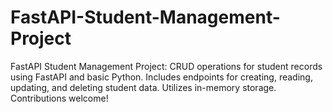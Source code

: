 # FastAPI-Student-Management-Project
FastAPI Student Management Project: CRUD operations for student records using FastAPI and basic Python. Includes endpoints for creating, reading, updating, and deleting student data. Utilizes in-memory storage. Contributions welcome!
